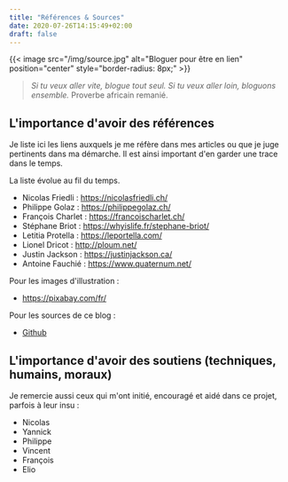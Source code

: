 ```yaml
---
title: "Références & Sources"
date: 2020-07-26T14:15:49+02:00
draft: false
---
```


{{< image src="/img/source.jpg" alt="Bloguer pour être en lien" position="center" style="border-radius: 8px;" >}}

> *Si tu veux aller vite, blogue tout seul. Si tu veux aller loin, bloguons ensemble.* Proverbe africain remanié.

## L'importance d'avoir des références

Je liste ici les liens auxquels je me réfère dans mes articles ou que je juge pertinents dans ma démarche. Il est ainsi important d'en garder une trace dans le temps.

La liste évolue au fil du temps.

+ Nicolas Friedli : https://nicolasfriedli.ch/
+ Philippe Golaz : https://philippegolaz.ch/
+ François Charlet : https://francoischarlet.ch/
+ Stéphane Briot : https://whyislife.fr/stephane-briot/ 
+ Letitia Protella : https://leportella.com/
+ Lionel Dricot : http://ploum.net/
+ Justin Jackson : https://justinjackson.ca/
+ Antoine Fauchié : https://www.quaternum.net/

Pour les images d'illustration :

+ https://pixabay.com/fr/

Pour les sources de ce blog : 

+ [Github](https://github.com/jeanmarc-blog/projet-de-blog)

## L'importance d'avoir des soutiens (techniques, humains, moraux)

Je remercie aussi ceux qui m'ont initié, encouragé et aidé dans ce projet, parfois à leur insu :

+ Nicolas
+ Yannick
+ Philippe
+ Vincent
+ François
+ Elio
